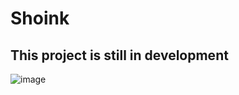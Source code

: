 # Shoink
## This project is still in development

![image](https://github.com/user-attachments/assets/7ccbb990-54d8-4c55-857b-9377ca8673ea)
